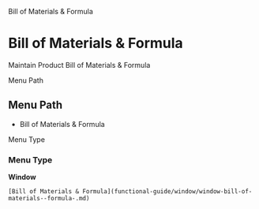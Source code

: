 
Bill of Materials & Formula
# Bill of Materials & Formula


Maintain Product Bill of Materials & Formula 

Menu Path
## Menu Path



- Bill of Materials & Formula 

Menu Type
### Menu Type

**Window**


```
[Bill of Materials & Formula](functional-guide/window/window-bill-of-materials--formula-.md)
```